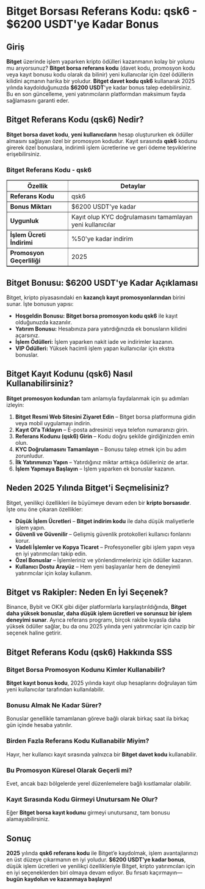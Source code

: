 <h1>Bitget Borsası Referans Kodu: qsk6 - $6200 USDT'ye Kadar Bonus</h1>

<h2>Giriş</h2>
<p><strong>Bitget</strong> üzerinde işlem yaparken kripto ödülleri kazanmanın kolay bir yolunu mu arıyorsunuz? <strong>Bitget borsa referans kodu</strong> (davet kodu, promosyon kodu veya kayıt bonusu kodu olarak da bilinir) yeni kullanıcılar için özel ödüllerin kilidini açmanın harika bir yoludur. <strong>Bitget davet kodu qsk6</strong> kullanarak 2025 yılında kaydolduğunuzda <strong>$6200 USDT</strong>'ye kadar bonus talep edebilirsiniz. Bu en son güncelleme, yeni yatırımcıların platformdan maksimum fayda sağlamasını garanti eder.</p>

<h2>Bitget Referans Kodu (qsk6) Nedir?</h2>
<p><strong>Bitget borsa davet kodu</strong>, <strong>yeni kullanıcıların</strong> hesap oluştururken ek ödüller almasını sağlayan özel bir promosyon kodudur. Kayıt sırasında <strong>qsk6</strong> kodunu girerek özel bonuslara, indirimli işlem ücretlerine ve geri ödeme teşviklerine erişebilirsiniz.</p>

<h3>Bitget Referans Kodu - qsk6</h3>
<table border="1">
    <tr>
        <th>Özellik</th>
        <th>Detaylar</th>
    </tr>
    <tr>
        <td><strong>Referans Kodu</strong></td>
        <td>qsk6</td>
    </tr>
    <tr>
        <td><strong>Bonus Miktarı</strong></td>
        <td>$6200 USDT'ye kadar</td>
    </tr>
    <tr>
        <td><strong>Uygunluk</strong></td>
        <td>Kayıt olup KYC doğrulamasını tamamlayan yeni kullanıcılar</td>
    </tr>
    <tr>
        <td><strong>İşlem Ücreti İndirimi</strong></td>
        <td>%50'ye kadar indirim</td>
    </tr>
    <tr>
        <td><strong>Promosyon Geçerliliği</strong></td>
        <td>2025</td>
    </tr>
</table>

<h2>Bitget Bonusu: $6200 USDT'ye Kadar Açıklaması</h2>
<p>Bitget, kripto piyasasındaki en <strong>kazançlı kayıt promosyonlarından</strong> birini sunar. İşte bonusun yapısı:</p>
<ul>
    <li><strong>Hoşgeldin Bonusu:</strong> <strong>Bitget borsa promosyon kodu qsk6</strong> ile kayıt olduğunuzda kazanılır.</li>
    <li><strong>Yatırım Bonusu:</strong> Hesabınıza para yatırdığınızda ek bonusların kilidini açarsınız.</li>
    <li><strong>İşlem Ödülleri:</strong> İşlem yaparken nakit iade ve indirimler kazanın.</li>
    <li><strong>VIP Ödülleri:</strong> Yüksek hacimli işlem yapan kullanıcılar için ekstra bonuslar.</li>
</ul>

<h2>Bitget Kayıt Kodunu (qsk6) Nasıl Kullanabilirsiniz?</h2>
<p><strong>Bitget promosyon kodundan</strong> tam anlamıyla faydalanmak için şu adımları izleyin:</p>
<ol>
    <li><strong>Bitget Resmi Web Sitesini Ziyaret Edin</strong> – Bitget borsa platformuna gidin veya mobil uygulamayı indirin.</li>
    <li><strong>Kayıt Ol’a Tıklayın</strong> – E-posta adresinizi veya telefon numaranızı girin.</li>
    <li><strong>Referans Kodunu (qsk6) Girin</strong> – Kodu doğru şekilde girdiğinizden emin olun.</li>
    <li><strong>KYC Doğrulamasını Tamamlayın</strong> – Bonusu talep etmek için bu adım zorunludur.</li>
    <li><strong>İlk Yatırımınızı Yapın</strong> – Yatırdığınız miktar arttıkça ödülleriniz de artar.</li>
    <li><strong>İşlem Yapmaya Başlayın</strong> – İşlem yaparken ek bonuslar kazanın.</li>
</ol>

<h2>Neden 2025 Yılında Bitget'i Seçmelisiniz?</h2>
<p>Bitget, yenilikçi özellikleri ile büyümeye devam eden bir <strong>kripto borsasıdır</strong>. İşte onu öne çıkaran özellikler:</p>
<ul>
    <li><strong>Düşük İşlem Ücretleri</strong> – <strong>Bitget indirim kodu</strong> ile daha düşük maliyetlerle işlem yapın.</li>
    <li><strong>Güvenli ve Güvenilir</strong> – Gelişmiş güvenlik protokolleri kullanıcı fonlarını korur.</li>
    <li><strong>Vadeli İşlemler ve Kopya Ticaret</strong> – Profesyoneller gibi işlem yapın veya en iyi yatırımcıları takip edin.</li>
    <li><strong>Özel Bonuslar</strong> – İşlemleriniz ve yönlendirmeleriniz için ödüller kazanın.</li>
    <li><strong>Kullanıcı Dostu Arayüz</strong> – Hem yeni başlayanlar hem de deneyimli yatırımcılar için kolay kullanım.</li>
</ul>

<h2>Bitget vs Rakipler: Neden En İyi Seçenek?</h2>
<p>Binance, Bybit ve OKX gibi diğer platformlarla karşılaştırıldığında, <strong>Bitget daha yüksek bonuslar, daha düşük işlem ücretleri ve sorunsuz bir işlem deneyimi sunar</strong>. Ayrıca referans programı, birçok rakibe kıyasla daha yüksek ödüller sağlar, bu da onu 2025 yılında yeni yatırımcılar için cazip bir seçenek haline getirir.</p>

<h2>Bitget Referans Kodu (qsk6) Hakkında SSS</h2>
<h3>Bitget Borsa Promosyon Kodunu Kimler Kullanabilir?</h3>
<p><strong>Bitget kayıt bonus kodu</strong>, 2025 yılında kayıt olup hesaplarını doğrulayan tüm yeni kullanıcılar tarafından kullanılabilir.</p>

<h3>Bonusu Almak Ne Kadar Sürer?</h3>
<p>Bonuslar genellikle tamamlanan göreve bağlı olarak birkaç saat ila birkaç gün içinde hesaba yatırılır.</p>

<h3>Birden Fazla Referans Kodu Kullanabilir Miyim?</h3>
<p>Hayır, her kullanıcı kayıt sırasında yalnızca bir <strong>Bitget davet kodu</strong> kullanabilir.</p>

<h3>Bu Promosyon Küresel Olarak Geçerli mi?</h3>
<p>Evet, ancak bazı bölgelerde yerel düzenlemelere bağlı kısıtlamalar olabilir.</p>

<h3>Kayıt Sırasında Kodu Girmeyi Unutursam Ne Olur?</h3>
<p>Eğer <strong>Bitget borsa kayıt kodunu</strong> girmeyi unutursanız, tam bonusu alamayabilirsiniz.</p>

<h2>Sonuç</h2>
<p><strong>2025</strong> yılında <strong>qsk6 referans kodu</strong> ile Bitget’e kaydolmak, işlem avantajlarınızı en üst düzeye çıkarmanın en iyi yoludur. <strong>$6200 USDT'ye kadar bonus</strong>, düşük işlem ücretleri ve yenilikçi özellikleriyle Bitget, kripto yatırımcıları için en iyi seçeneklerden biri olmaya devam ediyor. Bu fırsatı kaçırmayın—<strong>bugün kaydolun ve kazanmaya başlayın!</strong></p>
